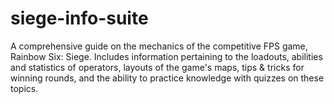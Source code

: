 # siege-info-suite
A comprehensive guide on the mechanics of the competitive FPS game, Rainbow Six: Siege. Includes information pertaining to the loadouts, abilities and statistics of operators, layouts of the game's maps, tips &amp; tricks for winning rounds, and the ability to practice knowledge with quizzes on these topics. 
